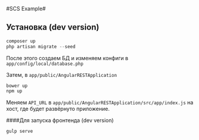 #SCS Example#

## Установка (dev version)

```php
composer up
php artisan migrate --seed
```

После этого создаем БД и изменяем конфиги в `app/config/local/database.php`

Затем, в `app/public/AngularRESTApplication`

```php
bower up
npm up
```

Меняем `API_URL` в `app/public/AngularRESTApplication/src/app/index.js` на хост, где будет развёрнуто приложение.

####Для запуска фронтенда (dev version)
```php
gulp serve
```